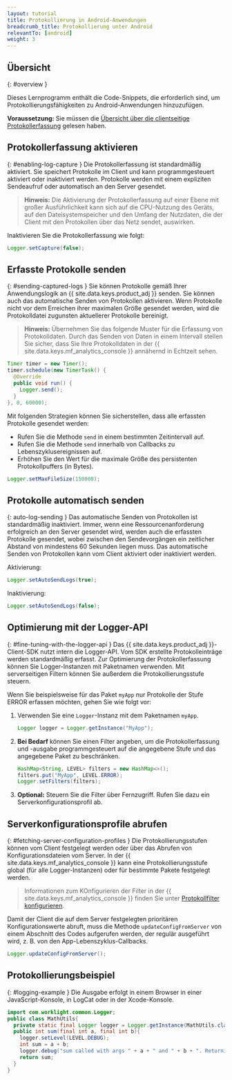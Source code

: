 ```yaml
---
layout: tutorial
title: Protokollierung in Android-Anwendungen
breadcrumb_title: Protokollierung unter Android
relevantTo: [android]
weight: 3
---
```

<!-- NLS_CHARSET=UTF-8 -->
## Übersicht
{: #overview }

Dieses Lernprogramm enthält die Code-Snippets, die erforderlich sind, um Protokollierungsfähigkeiten zu Android-Anwendungen hinzuzufügen. 

**Voraussetzung:** Sie müssen die [Übersicht über die clientseitige Protokollerfassung](../) gelesen haben.

## Protokollerfassung aktivieren
{: #enabling-log-capture }
Die Protokollerfassung ist standardmäßig
aktiviert. Sie speichert Protokolle im Client und kann programmgesteuert aktiviert oder inaktiviert werden. Protokolle werden mit einem expliziten Sendeaufruf oder automatisch an den Server gesendet. 

> **Hinweis:** Die Aktivierung der Protokollerfassung auf einer Ebene mit großer Ausführlichkeit kann sich
auf die CPU-Nutzung des Geräts, auf den Dateisystemspeicher und den Umfang der Nutzdaten, die der Client mit den Protokollen über das Netz sendet, auswirken. 

Inaktivieren Sie die Protokollerfassung wie folgt: 

```java
Logger.setCapture(false);
```

## Erfasste Protokolle senden
{: #sending-captured-logs }
Sie können Protokolle gemäß Ihrer Anwendungslogik an {{ site.data.keys.product_adj }} senden. Sie können auch das automatische Senden von Protokollen aktivieren. Wenn Protokolle nicht vor dem Erreichen ihrer maximalen Größe gesendet werden, wird die Protokolldatei zugunsten aktuellerer Protokolle bereinigt. 

> **Hinweis:** Übernehmen Sie das folgende Muster für die Erfassung von Protokolldaten. Durch das Senden von Daten in einem Intervall stellen Sie sicher, dass Sie Ihre Protokolldaten in der {{ site.data.keys.mf_analytics_console }} annähernd in Echtzeit sehen.

```java
Timer timer = new Timer();
timer.schedule(new TimerTask() {
  @Override
  public void run() {
    Logger.send();
  }
}, 0, 60000);
```

Mit folgenden Strategien können Sie sicherstellen, dass alle erfassten Protokolle gesendet werden: 

* Rufen Sie die Methode `send` in einem bestimmten Zeitintervall auf. 
* Rufen Sie die Methode `send` innerhalb von Callbacks zu Lebenszyklusereignissen auf. 
* Erhöhen Sie den Wert für die maximale Größe des persistenten Protokollpuffers (in Bytes).

```java
Logger.setMaxFileSize(150000);
```

## Protokolle automatisch senden
{: auto-log-sending }
Das automatische Senden von Protokollen ist standardmäßig inaktiviert. Immer, wenn eine Ressourcenanforderung erfolgreich an den Server gesendet wird, werden auch die erfassten Protokolle gesendet, wobei zwischen den Sendevorgängen ein zeitlicher Abstand von mindestens 60 Sekunden liegen muss. Das automatische Senden von Protokollen kann vom Client aktiviert oder inaktiviert werden.

Aktivierung:

```java
Logger.setAutoSendLogs(true);
```

Inaktivierung:

```java
Logger.setAutoSendLogs(false);
```

## Optimierung mit der Logger-API
{: #fine-tuning-with-the-logger-api }
Das {{ site.data.keys.product_adj }}-Client-SDK
nutzt intern die Logger-API. Vom SDK erstellte Protokolleinträge werden standardmäßig erfasst. Zur Optimierung der Protokollerfassung können Sie
Logger-Instanzen mit Paketnamen verwenden. Mit serverseitigen Filtern können Sie außerdem die Protokollierungsstufe
steuern.


Wenn Sie beispielsweise für das Paket `myApp` nur Protokolle der Stufe ERROR erfassen möchten, gehen Sie wie folgt vor: 

1. Verwenden Sie eine `Logger`-Instanz mit dem Paketnamen `myApp`. 

   ```java
   Logger logger = Logger.getInstance("MyApp");
   ```

2. **Bei Bedarf** können Sie einen Filter angeben, um die Protokollerfassung und -ausgabe programmgesteuert auf die angegebene Stufe und das angegebene Paket zu beschränken. 

   ```java
   HashMap<String, LEVEL> filters = new HashMap<>();
   filters.put("MyApp", LEVEL.ERROR);
   Logger.setFilters(filters);
   ```

3. **Optional:** Steuern Sie die Filter über Fernzugriff. Rufen Sie dazu ein Serverkonfigurationsprofil ab. 

## Serverkonfigurationsprofile abrufen
{: #fetching-server-configuration-profiles }
Die Protokollierungsstufen können vom Client festgelegt werden
oder über das Abrufen von Konfigurationsdateien vom Server. In der
{{ site.data.keys.mf_analytics_console }} kann eine Protokollierungsstufe global
(für alle Logger-Instanzen) oder für bestimmte Pakete festgelegt werden. 

> Informationen zum KOnfigurieren der Filter in der {{ site.data.keys.mf_analytics_console }} finden Sie unter [Protokollfilter konfigurieren](../../../analytics/console/log-filters/).



Damit der Client die auf dem Server festgelegten
prioritären Konfigurationswerte abruft, muss die Methode
`updateConfigFromServer`
von einem Abschnitt des Codes aufgerufen werden, der regulär ausgeführt wird, z. B. von den App-Lebenszyklus-Callbacks. 

```java
Logger.updateConfigFromServer();
```

## Protokollierungsbeispiel
{: #logging-example }
Die Ausgabe erfolgt in einem Browser in einer JavaScript-Konsole, in LogCat oder in der Xcode-Konsole. 

```java
import com.worklight.common.Logger;
public class MathUtils{
  private static final Logger logger = Logger.getInstance(MathUtils.class.getName());
  public int sum(final int a, final int b){
    logger.setLevel(LEVEL.DEBUG);
    int sum = a + b;
    logger.debug("sum called with args " + a + " and " + b + ". Returning " + sum);
    return sum;
  }
}
```
